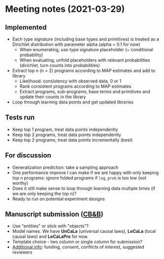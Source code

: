 # Meeting notes (2021-03-29)

## Implemented

- Each type signature (including base types and primitives) is treated as a Dirichlet distribution with parameter alpha (alpha = 0.1 for now)
  - When enumerating, use type signature placeholder (~ conditional probability)
  - When evaluating, unfold placeholders with relevant probabilities (dirichlet, turn counts into probabilities)
- Extract top n (n = 2) programs according to MAP estimates and add to library
  - Likelihood: consistency with observed data, 0 or 1
  - Rank consistent programs according to MAP estimates
  - Extract programs, sub-programs, base terms and primitives and update their counts in the library
- Loop through learning data points and get updated libraries

## Tests run

- Keep top 1 program, treat data points independently
- Keep top 2 programs, treat data points independently
- Keep top 2 programs, treat data points incrementally (best)

## For discussion

- Generalization prediction: take a sampling approach
- One performance improve I can make if we are happy with only keeping top n programs: ignore folded programs if `log_prob` is too low (not worthy)
- Does it still make sense to loop through learning data multiple times (if we are only keeping the top n)?
- Ready to run on potential experiment designs

## Manuscript submission ([CB&B](https://www.springer.com/journal/42113/submission-guidelines))

- Use "entities" or stick with "objects"?
- Model names. We have **UnCaLa** (universal causal laws), **LoCaLa** (local causal laws) and **LoCaLaPro** for now.
- Template choice - two column or single column for submission?
- [Additional info](https://docs.google.com/document/d/1TWOqpus6UPS3F8BwIZsfX3abD5ZFdlDQkMYbHKE6MwE/edit?usp=sharing): funding, consent, conflicts of interest, suggested reviewers
